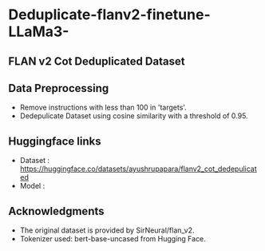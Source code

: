 # Deduplicate-flanv2-finetune-LLaMa3-

## FLAN v2 Cot Deduplicated Dataset 

## Data Preprocessing
- Remove instructions with less than 100 in 'targets'. 
- Dedepulicate Dataset using cosine similarity with a threshold of 0.95.

## Huggingface links
- Dataset : https://huggingface.co/datasets/ayushrupapara/flanv2_cot_dedepulicated
- Model :

## Acknowledgments
- The original dataset is provided by SirNeural/flan_v2.
- Tokenizer used: bert-base-uncased from Hugging Face.

